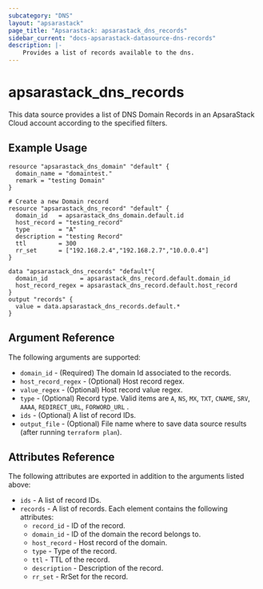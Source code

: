 ```yaml
---
subcategory: "DNS"
layout: "apsarastack"
page_title: "Apsarastack: apsarastack_dns_records"
sidebar_current: "docs-apsarastack-datasource-dns-records"
description: |-
    Provides a list of records available to the dns.
---
```


# apsarastack\_dns\_records

This data source provides a list of DNS Domain Records in an ApsaraStack Cloud account according to the specified filters.

## Example Usage

```
resource "apsarastack_dns_domain" "default" {
  domain_name = "domaintest."
  remark = "testing Domain"
}

# Create a new Domain record
resource "apsarastack_dns_record" "default" {
  domain_id   = apsarastack_dns_domain.default.id
  host_record = "testing_record"
  type        = "A"
  description = "testing Record"
  ttl         = 300
  rr_set      = ["192.168.2.4","192.168.2.7","10.0.0.4"]
}

data "apsarastack_dns_records" "default"{
  domain_id         = apsarastack_dns_record.default.domain_id
  host_record_regex = apsarastack_dns_record.default.host_record
}
output "records" {
  value = data.apsarastack_dns_records.default.*
}
```

## Argument Reference

The following arguments are supported:

* `domain_id` - (Required) The domain Id associated to the records.
* `host_record_regex` - (Optional) Host record regex. 
* `value_regex` - (Optional) Host record value regex. 
* `type` - (Optional) Record type. Valid items are `A`, `NS`, `MX`, `TXT`, `CNAME`, `SRV`, `AAAA`, `REDIRECT_URL`, `FORWORD_URL` .
* `ids` - (Optional) A list of record IDs.
* `output_file` - (Optional) File name where to save data source results (after running `terraform plan`).


## Attributes Reference

The following attributes are exported in addition to the arguments listed above:

* `ids` - A list of record IDs. 
* `records` - A list of records. Each element contains the following attributes:
  * `record_id` - ID of the record.
  * `domain_id` - ID of the domain the record belongs to.
  * `host_record` - Host record of the domain.
  * `type` - Type of the record.
  * `ttl` - TTL of the record.
  * `description` - Description of the record.
  * `rr_set` - RrSet for the record.
